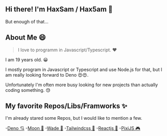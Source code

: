 ## Hi there! I'm HaxSam / Hax5am 👋

But enough of that...

## About Me 😄

> I love to programm in Javascript/Typescript. ❤

I am 19 years old. 😀

I mostly program in Javascript or Typescript and use Node.js for that, but I am really looking forward to Deno 😍😍.

Unfortunately I'm often more busy looking for new projects than actually coding something. 😓

## My favorite Repos/Libs/Framworks ✨

I'm already stared some Repos, but I would like to mention a few.

-[Deno 💘](https://deno.land/)
-[Moon 🌙](https://github.com/kbrsh/moon)
-[Wade 🌊](https://github.com/kbrsh/wade)
-[Tailwindcss 🍃](https://tailwindcss.com/)
-[Reactjs 💙](https://reactjs.org/)
-[PixiJS 🎮](https://www.pixijs.com/)


<!--
**HaxSam/HaxSam** is a ✨ _special_ ✨ repository because its `README.md` (this file) appears on your GitHub profile.

Here are some ideas to get you started:

- 🔭 I’m currently working on ...
- 🌱 I’m currently learning ...
- 👯 I’m looking to collaborate on ...
- 🤔 I’m looking for help with ...
- 💬 Ask me about ...
- 📫 How to reach me: ...
- 😄 Pronouns: ...
- ⚡ Fun fact: ...
-->
